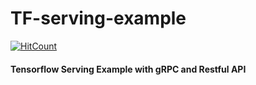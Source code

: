 # TF-serving-example
[![HitCount](http://hits.dwyl.com/csdai0324/TF-serving-example.svg)](http://hits.dwyl.com/csdai0324/TF-serving-example)

#### Tensorflow Serving Example with gRPC and Restful API

